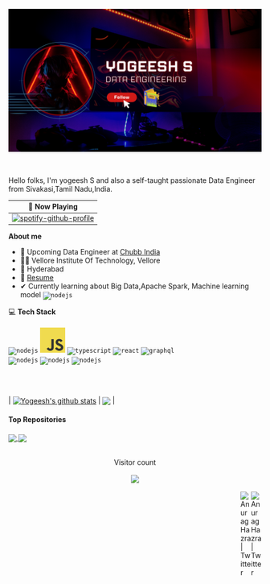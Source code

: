 <a href="https://yogeesh0004.github.io"><img width="100%" height="30%" alt="Hello, I'm YOGEESH !!!" src="Blue And Red Futuristic Game YouTube Channel Art.png" /></a>



<br />



Hello folks, I'm yogeesh S and also a self-taught passionate Data Engineer from Sivakasi,Tamil Nadu,India.


| 🎵 Now Playing                                                                                                                 |
| ------------------------------------------------------------------------------------------------------------------------------ |
| [![spotify-github-profile](https://spotify-github-profile.vercel.app/api/view?uid=mj8otrcvbw7pi6drwcfjvwh9c&cover_image=true&theme=novatorem&show_offline=false&background_color=d5c3c3&interchange=false&bar_color=80bff9&bar_color_cover=false)](https://github.com/kittinan/spotify-github-profile)|




**About me**

- 💼 Upcoming Data Engineer at [Chubb India](https://www.chubb.com/us-en/)
- 👨‍🎓 Vellore Institute Of Technology, Vellore
- 📍  Hyderabad
- 📄 <a href="https://drive.google.com/file/d/131xIPGGQSu5xit_ZeNAC2RyWgnRbQZPl/view?usp=drivesdk">Resume</a>
- ✔  Currently learning about Big Data,Apache Spark, Machine learning model <code><img height="50" alt="nodejs" src="https://skillicons.dev/icons?i=ai"></code>



💻 **Tech Stack**
<br>
<br>
<code><img height="50" alt="nodejs" src="https://skillicons.dev/icons?i=python"></code> 
<code><img height="50" alt="javascript" src="https://raw.githubusercontent.com/github/explore/80688e429a7d4ef2fca1e82350fe8e3517d3494d/topics/javascript/javascript.png"></code>
<code><img height="50" alt="typescript" src="https://skillicons.dev/icons?i=html,css"></code>
<code><img height="50" alt="react" src="https://skillicons.dev/icons?i=angular"></code>
<code><img height="50" alt="graphql" src="https://skillicons.dev/icons?i=aws"></code> 
<br>
<code><img height="50" alt="nodejs" src="https://skillicons.dev/icons?i=flask"></code> 
<code><img height="50" alt="nodejs" src="https://skillicons.dev/icons?i=fastapi"></code>
<code><img height="50" alt="nodejs" src="https://skillicons.dev/icons?i=java"></code>

<br>
<br>

| <a href="https://github.com/anuraghazra/github-readme-stats"><img align="center" src="https://github-readme-stats.vercel.app/api?username=yogeesh0004&show_icons=true&include_all_commits=true&theme=buefy&hide_border=true" alt="Yogeesh's github stats" /></a> | <a href="https://github.com/yogeesh0004/github-readme-stats"><img align="center" src="https://github-readme-stats.vercel.app/api/top-langs/?username=yogeesh0004&layout=compact&theme=buefy&hide_border=true" /></a> |


#### Top Repositories


<a href="https://github.com/yogeesh0004/github-readme-stats">
  <img align="center" src="https://github-readme-stats.vercel.app/api/pin/?username=yogeesh0004&repo=CycleReservationSystemWEBSITE&theme=buefy" />
</a>
<a href="https://github.com/yogeesh0004./yogeesh0004.github.io">
  <img align="center" src="https://github-readme-stats.vercel.app/api/pin/?username=yogeesh0004&repo=webBasedChatbot&theme=buefy" />
</a>

<br />
<br />

<p align="center"> 
  Visitor count<br>
  <br>
  <img src="https://profile-counter.glitch.me/yogeesh0004/count.svg" />
</p>

<a href="https://www.instagram.com/yogeeshyoyo_/?next=%2F">
  <img align="right" alt="Anurag Hazra | Twitter" width="21px" src="https://skillicons.dev/icons?i=instagram">
</a>
<a href="https://www.linkedin.com/in/yogeesh-s-412613260/">
  <img align="right" alt="Anurag Hazra | Twitter" width="21px" src="https://skillicons.dev/icons?i=linkedin">
</a>








